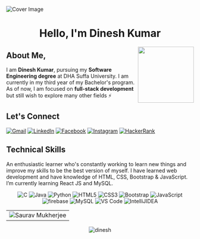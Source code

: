 
![Cover Image](https://user-images.githubusercontent.com/52650290/164152607-6da6cff8-0c95-468d-ab39-80c775b23c2a.png)
<h1 align="center" > Hello, I'm Dinesh Kumar </h1>
<img width="150" align="right"   src="https://user-images.githubusercontent.com/55389276/140866485-8fb1c876-9a8f-4d6a-98dc-08c4981eaf70.gif" >


## About Me,

I am **Dinesh Kumar**, pursuing my **Software Engineering degree** at DHA Suffa University. I am currently in my third year of my Bachelor's program. As of now, I am focused on **full-stack development** but still wish to explore many other fields ⚡




## Let's Connect

[![Gmail](https://img.shields.io/badge/Gmail-Red.svg?style=for-the-badge&logo=gmail&logoColor=white)](https://mail.google.com/mail/u/0/#inbox?compose=jrjtXSqLRGwLZsdhgWMJbDnMsXqtRPnQsDKZHQTfNHZrWPKhzVKkDzMLRPrGfWKvnvZmCxNw)
[![LinkedIn](https://img.shields.io/badge/LinkedIn-0A66C2.svg?style=for-the-badge&logo=linkedin&logoColor=white)](https://www.linkedin.com/in/d-kumar1)
[![Facebook](https://img.shields.io/badge/Facebook-1877F2.svg?style=for-the-badge&logo=facebook&logoColor=white)](https://www.facebook.com/rock.rajput.790/)
[![Instagram](https://img.shields.io/badge/Instagram-E4405F.svg?style=for-the-badge&logo=instagram&logoColor=white)](https://instagram.com/rajput.v8)
[![HackerRank](https://img.shields.io/badge/HackerRank-2EC866.svg?style=for-the-badge&logo=hackerrank&logoColor=white)](https://www.hackerrank.com/rajputdineshkum1)


## Technical Skills

An enthusiastic learner who's constantly working to learn new things and improve my skills to be the best version of myself. I have learned web development and have knowledge of HTML, CSS, Bootstrap & JavaScript. I’m currently learning React JS and MySQL.


<p align="center"> 
<img alt="C" src="https://img.shields.io/badge/c-%2300599C.svg?&style=for-the-badge&logo=c&logoColor=white" />
 <img alt="Java" src="https://img.shields.io/badge/java-%23ED8B00.svg?&style=for-the-badge&logo=java&logoColor=white" />
<img alt="Python" src="https://img.shields.io/badge/Python-3776AB?style=for-the-badge&logo=python&logoColor=white" />
<img alt="HTML5" src="https://img.shields.io/badge/html5-%23E34F26.svg?&style=for-the-badge&logo=html5&logoColor=white" />
 <img alt="CSS3" src="https://img.shields.io/badge/css3-%231572B6.svg?&style=for-the-badge&logo=css3&logoColor=white" />
 <img alt="Bootstrap" src="https://img.shields.io/badge/bootstrap-%23563D7C.svg?style=for-the-badge&logo=bootstrap&logoColor=white" />
 <img alt="JavaScript" src="https://img.shields.io/badge/javascript-%23323330.svg?&style=for-the-badge&logo=javascript&logoColor=%23F7DF1E" />
<img alt="firebase" src="https://img.shields.io/badge/firebase-ffca28?style=for-the-badge&logo=firebase&logoColor=black" />
<img alt="MySQL" src="https://img.shields.io/badge/MySQL-4479A1.svg?style=for-the-badge&logo=mysql&logoColor=white" />
<img alt="VS Code" src="https://img.shields.io/badge/Visual_Studio_Code-0078D4?style=for-the-badge&logo=visual%20studio%20code&logoColor=white" />
<img alt="IntelliJIDEA" src="https://img.shields.io/badge/IntelliJIDEA-000000.svg?style=for-the-badge&logo=intellij-idea&logoColor=white" />
</p>


<table align="center">
  <tr align="center">
<td ><img align="center" src="https://github-readme-stats.vercel.app/api/top-langs/?username=kumardinesh21&show_icons=true&locale=en&layout=compact&title_color=7A7ADB&icon_color=2234AE&text_color=D3D3D3&bg_color=0,000000,130F40" alt="Saurav Mukherjee" /></td>
  </tr>
</table>

<div align="center">
<p><img align="center" src="https://github-readme-streak-stats.herokuapp.com/?user=kumardinesh21&theme=dark" alt="dinesh" /></p>
  </div>



 </div>
